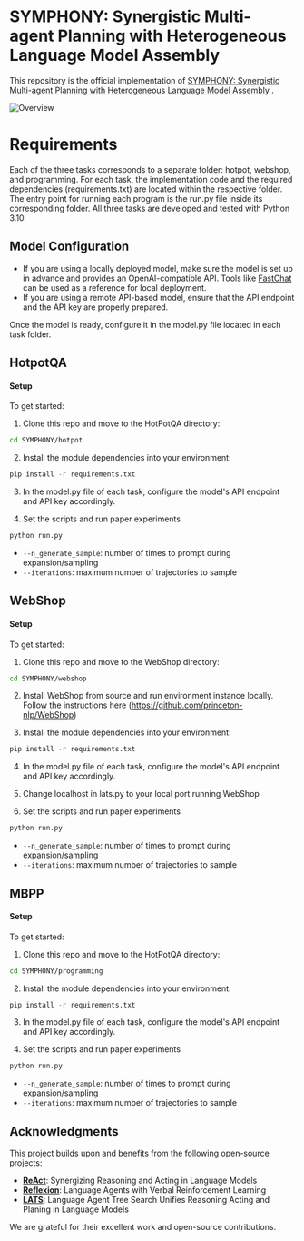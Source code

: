 
# SYMPHONY: Synergistic Multi-agent Planning with Heterogeneous Language Model Assembly

This repository is the official implementation of [SYMPHONY: Synergistic Multi-agent Planning with Heterogeneous Language Model Assembly
](https://openreview.net/forum?id=7Spt8cAJq0&noteId=7Spt8cAJq0). 

![Overview](./img/overview.png)

# Requirements
Each of the three tasks corresponds to a separate folder: hotpot, webshop, and programming.
For each task, the implementation code and the required dependencies (requirements.txt) are located within the respective folder.
The entry point for running each program is the run.py file inside its corresponding folder. All three tasks are developed and tested with Python 3.10.

## Model Configuration
- If you are using a locally deployed model, make sure the model is set up in advance and provides an OpenAI-compatible API. Tools like [FastChat](https://github.com/lm-sys/FastChat) can be used as a reference for local deployment.
- If you are using a remote API-based model, ensure that the API endpoint and the API key are properly prepared.

Once the model is ready, configure it in the model.py file located in each task folder.

## HotpotQA

#### Setup

To get started:

1. Clone this repo and move to the HotPotQA directory:
```bash
cd SYMPHONY/hotpot
```

2. Install the module dependencies into your environment:
```bash
pip install -r requirements.txt
```

3. In the model.py file of each task, configure the model's API endpoint and API key accordingly.

4. Set the scripts and run paper experiments
```bash
python run.py
```

- ``--n_generate_sample``: number of times to prompt during expansion/sampling
- ``--iterations``: maximum number of trajectories to sample


## WebShop

#### Setup

To get started:

1. Clone this repo and move to the WebShop directory:
```bash
cd SYMPHONY/webshop
```

2. Install WebShop from source and run environment instance locally. Follow the instructions here (https://github.com/princeton-nlp/WebShop)

3. Install the module dependencies into your environment:
```bash
pip install -r requirements.txt
```

4. In the model.py file of each task, configure the model's API endpoint and API key accordingly.


5. Change localhost in lats.py to your local port running WebShop

6. Set the scripts and run paper experiments
```bash
python run.py
```

- ``--n_generate_sample``: number of times to prompt during expansion/sampling
- ``--iterations``: maximum number of trajectories to sample




## MBPP
#### Setup

To get started:

1. Clone this repo and move to the HotPotQA directory:
```bash
cd SYMPHONY/programming
```

2. Install the module dependencies into your environment:
```bash
pip install -r requirements.txt
```

3. In the model.py file of each task, configure the model's API endpoint and API key accordingly.

4. Set the scripts and run paper experiments
```bash
python run.py
```

- ``--n_generate_sample``: number of times to prompt during expansion/sampling
- ``--iterations``: maximum number of trajectories to sample


## Acknowledgments

This project builds upon and benefits from the following open-source projects:

- **[ReAct](https://github.com/ysymyth/ReAct)**: Synergizing Reasoning and Acting in Language Models
- **[Reflexion](https://github.com/noahshinn/reflexion)**: Language Agents with Verbal Reinforcement Learning
- **[LATS](https://github.com/lapisrocks/LanguageAgentTreeSearch)**: Language Agent Tree Search Unifies Reasoning Acting and Planing in Language Models

We are grateful for their excellent work and open-source contributions.

